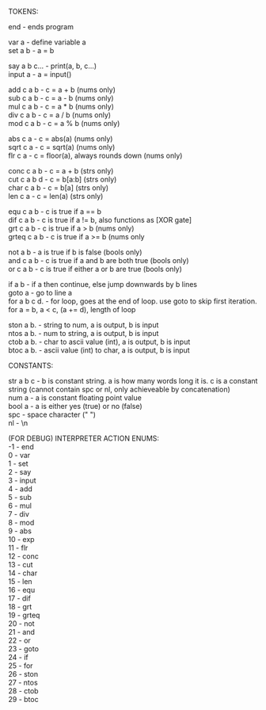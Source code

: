 TOKENS:

end           - ends program

var a         - define variable a<br>
set a b       - a = b

say a b c...  - print(a, b, c...)<br>
input a       - a = input()

add c a b     - c = a + b (nums only)<br>
sub c a b     - c = a - b (nums only)<br>
mul c a b     - c = a * b (nums only)<br>
div c a b     - c = a / b (nums only)<br>
mod c a b     - c = a % b (nums only)

abs c a       - c = abs(a) (nums only)<br>
sqrt c a      - c = sqrt(a) (nums only)<br>
flr c a       - c = floor(a), always rounds down (nums only)<br>

conc c a b     - c = a + b (strs only)<br>
cut c a b d   - c = b[a:b] (strs only)<br>
char c a b     - c = b[a] (strs only)<br>
len c a       - c = len(a) (strs only)<br>

equ c a b     - c is true if a == b<br>
dif c a b     - c is true if a != b, also functions as [XOR gate]<br>
grt c a b     - c is true if a > b (nums only)<br>
grteq c a b   - c is true if a >= b (nums only

not a b       - a is true if b is false (bools only)<br>
and c a b     - c is true if a and b are both true (bools only)<br>
or c a b      - c is true if either a or b are true (bools only)

if a b        - if a then continue, else jump downwards by b lines<br>
goto a        - go to line a<br>
for a b c d.    - for loop, goes at the end of loop. use goto to skip first iteration. for a = b, a < c, (a += d), length of loop

ston a b.     - string to num, a is output, b is input<br>
ntos a b.     - num to string, a is output, b is input<br>
ctob a b.     - char to ascii value (int), a is output, b is input<br>
btoc a b.     - ascii value (int) to char, a is output, b is input

CONSTANTS:

str a b c     - b is constant string. a is how many words long it is. c is a constant string (cannot contain spc or nl, only achieveable by concatenation)<br>
num a         - a is constant floating point value<br>
bool a        - a is either yes (true) or no (false)<br>
spc           - space character (" ")<br>
nl            - \n

(FOR DEBUG) INTERPRETER ACTION ENUMS:<br>
-1 - end<br>
0 - var<br>
1 - set<br>
2 - say<br>
3 - input<br>
4 - add<br>
5 - sub<br>
6 - mul<br>
7 - div<br>
8 - mod<br>
9 - abs<br>
10 - exp<br>
11 - flr<br>
12 - conc<br>
13 - cut<br>
14 - char<br>
15 - len<br>
16 - equ<br>
17 - dif<br>
18 - grt<br>
19 - grteq<br>
20 - not<br>
21 - and<br>
22 - or<br>
23 - goto<br>
24 - if<br>
25 - for<br>
26 - ston<br>
27 - ntos<br>
28 - ctob<br>
29 - btoc

